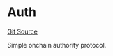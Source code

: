 # Auth
[Git Source](https://github.com/NaniDAO/accounts/blob/63982073a58fb6da94e594d61906f20468a541f4/src/authority/Auth.sol)

Simple onchain authority protocol.


